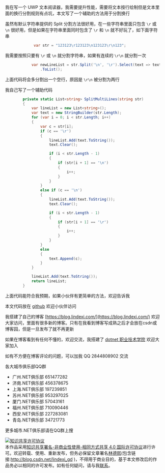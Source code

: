 
我在写一个 UWP 文本阅读器，我需要提升性能，需要将文本按行绘制但是文本里面的换行分割规则有点坑，本文写了一个辅助的方法用于分割换行

<!--more-->


<!-- CreateTime:2020/3/23 16:04:05 -->

<!-- 发布 -->

虽然有默认字符串提供的 Split 分割方法很好用，在一些字符串里面只包含 `\r` 或 `\n` 很好用，但是如果在字符串里面同时包含了 `\r` 和 `\n` 就不好玩了，如下面字符串

```csharp
             var str = "123123\r123123\n123123\r\n123";
``` 

我需要按照只要有 `\r` 或 `\n` 就分割字符串，如果有连续的 `\r\n` 就分割一次

```csharp
            var newLineList = str.Split('\n', '\r').Select(text => text = text.Replace("\r", ""))
                .ToList();
```

上面代码将会多分割出一个空行，原因是 `\r\n` 被分割为两行

我自己写了一个辅助代码

```csharp
        private static List<string> SplitMultiLines(string str)
        {
            var lineList = new List<string>();
            var text = new StringBuilder(str.Length);
            for (var i = 0; i < str.Length; i++)
            {
                var c = str[i];
                if (c == '\r')
                {
                    lineList.Add(text.ToString());
                    text.Clear();

                    if (i < str.Length - 1)
                    {
                        if (str[i + 1] == '\n')
                        {
                            i++;
                        }
                    }
                }
                else if (c == '\n')
                {
                    lineList.Add(text.ToString());
                    text.Clear();

                    if (i < str.Length - 1)
                    {
                        if (str[i + 1] == '\r')
                        {
                            i++;
                        }
                    }
                }
                else
                {
                    text.Append(c);
                }
            }

            lineList.Add(text.ToString());
            return lineList;
        }
```

上面代码能符合我预期，如果小伙伴有更简单的方法，欢迎告诉我

本文代码放在 [github](https://github.com/lindexi/lindexi_gd/tree/0495ca07ac65af548810035628a4d565b26f1c91/BepirquwiKedoucawji) 欢迎小伙伴访问



我搭建了自己的博客 [https://blog.lindexi.com/](https://blog.lindexi.com/) 欢迎大家访问，里面有很多新的博客。只有在我看到博客写成熟之后才会放在csdn或博客园，但是一旦发布了就不再更新

如果在博客看到有任何不懂的，欢迎交流，我搭建了 [dotnet 职业技术学院](https://t.me/dotnet_campus) 欢迎大家加入

如有不方便在博客评论的问题，可以加我 QQ 2844808902 交流

各大城市俱乐部QQ群

- 广州.NET俱乐部 651477282
- 济南.NET俱乐部 456378675
- 上海.NET俱乐部 197239851
- 苏州.NET俱乐部 953297025
- 厦门.NET俱乐部 57043161
- 福州.NET俱乐部 710090446
- 西安.NET俱乐部 227283081
- 青岛.NET俱乐部 34721773

更多城市.NET俱乐部请在QQ群上搜

<a rel="license" href="http://creativecommons.org/licenses/by-nc-sa/4.0/"><img alt="知识共享许可协议" style="border-width:0" src="https://licensebuttons.net/l/by-nc-sa/4.0/88x31.png" /></a><br />本作品采用<a rel="license" href="http://creativecommons.org/licenses/by-nc-sa/4.0/">知识共享署名-非商业性使用-相同方式共享 4.0 国际许可协议</a>进行许可。欢迎转载、使用、重新发布，但务必保留文章署名[林德熙](http://blog.csdn.net/lindexi_gd)(包含链接:http://blog.csdn.net/lindexi_gd )，不得用于商业目的，基于本文修改后的作品务必以相同的许可发布。如有任何疑问，请与我[联系](mailto:lindexi_gd@163.com)。